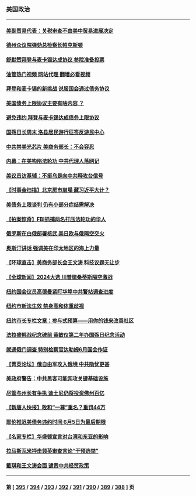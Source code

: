 ### 美国政治
---
#### [美副贸易代表：关税审查不由美中贸易进展决定](../../pages/ncid1078159/n14005451.md?05290845) 
#### [德州众议院弹劾总检察长帕克斯顿](../../pages/ncid1078159/n14005480.md?05290845) 
#### [舒默赞拜登与麦卡锡达成协议 参院准备投票](../../pages/ncid1078159/n14005463.md?05290845) 
#### [油管热门视频 网站代理 翻墙必看视频](http://138.2.39.72:81/youtube.html?epic-marker?05290845)
#### [拜登和麦卡锡的新挑战 说服国会通过债务协议](../../pages/ncid1078159/n14005444.md?05290845) 
#### [美国债务上限协议主要有啥内容 ？](../../pages/ncid1078159/n14005341.md?05290845) 
#### [避免违约 拜登与麦卡锡达成债务上限协议](../../pages/ncid1078159/n14005111.md?05290845) 
#### [国殇日长周末 洛县居民游行征签反游民中心](../../pages/ncid1078159/n14005130.md?05290845) 
#### [中共禁美光芯片 美商务部长：不会容忍](../../pages/ncid1078159/n14005101.md?05290845) 
#### [内幕：在美构陷法轮功 中共代理人落网记](../../pages/ncid1078159/n14005083.md?05290845) 
#### [美议员访基辅：不挺乌是向中共释攻台信号](../../pages/ncid1078159/n14005081.md?05290845) 
#### [【时事金扫描】北京房市崩塌 藏习近平大计？](../../pages/ncid1078159/n14005071.md?05290845) 
#### [美债务上限谈判 仍有小部分症结需解决](../../pages/ncid1078159/n14005079.md?05290845) 
#### [【拍案惊奇】FBI抓捕两名打压法轮功的华人](../../pages/ncid1078159/n14005056.md?05290845) 
#### [俄罗斯在白俄部署核武 美日欧与俄隔空交火](../../pages/ncid1078159/n14005020.md?05290845) 
#### [奥斯汀讲话 强调美在印太地区的海上力量](../../pages/ncid1078159/n14005040.md?05290845) 
#### [【环球直击】美商务部长会王文涛 科技议题无让步](../../pages/ncid1078159/n14004753.md?05290845) 
#### [【全球新闻】2024大选 川普徳桑蒂斯隔空激战](../../pages/ncid1078159/n14004978.md?05290845) 
#### [纽约国会议员高德曼紧盯华埠中共警站调查进度](../../pages/ncid1078159/n14004888.md?05290845) 
#### [纽约市新法生效 禁身高和体重歧视](../../pages/ncid1078159/n14004903.md?05290845) 
#### [纽约市长专栏文章：参与式预算——用你的钱来改善社区](../../pages/ncid1078159/n14004844.md?05290845) 
#### [法拉盛韩战纪念碑前 黄敏仪第二年办国殇日纪念活动](../../pages/ncid1078159/n14004867.md?05290845) 
#### [就通俄门调查 特别检察官达勒姆6月国会作证](../../pages/ncid1078159/n14004793.md?05290845) 
#### [【菁英论坛】俄自由军攻入俄境 中共隐忧更甚](../../pages/ncid1078159/n14004760.md?05290845) 
#### [美政府警告：中共黑客可能网攻关键基础设施](../../pages/ncid1078159/n14004746.md?05290845) 
#### [尽管与州长有争执 迪士尼仍将投资佛州百亿](../../pages/ncid1078159/n14004757.md?05290845) 
#### [【新唐人快报】敢和“一尊”重名？重罚44万](../../pages/ncid1078159/n14004794.md?05290845) 
#### [耶伦推迟美债务违约时间 6月5日为最后期限](../../pages/ncid1078159/n14004776.md?05290845) 
#### [【名家专栏】华盛顿宣言对台湾和东亚的影响](../../pages/ncid1078159/n14003915.md?05290845) 
#### [拉马斯瓦米抨击领英审查言论“干预选举”](../../pages/ncid1078159/n14004755.md?05290845) 
#### [戴琪和王文涛会面 谴责中共经贸政策](../../pages/ncid1078159/n14004729.md?05290845) 

---
#### 第 [ [395](./395.md?05290845) / [394](./394.md?05290845) / [393](./393.md?05290845) / [392](./392.md?05290845) / [391](./391.md?05290845) / [390](./390.md?05290845) / [389](./389.md?05290845) / [388](./388.md?05290845) ] 页
